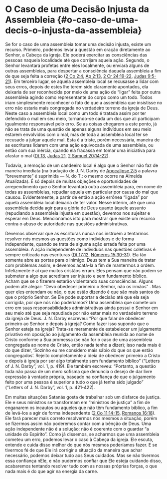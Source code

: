 # O Caso de uma Decisão Injusta da Assembleia {#o-caso-de-uma-decis-o-injusta-da-assembleia}

Se for o caso de uma assembleia tomar uma decisão injusta, existe um recurso. Primeiro, podemos levar a questão em oração diretamente ao Senhor, a Cabeça da igreja. Ele poderá exercitar as consciências das pessoas naquela localidade até que corrijam aquela ação. Segundo, o Senhor levantará profetas entre eles localmente, ou enviará alguns de outras assembleias, para despertar a consciência daquela assembleia a fim de que seja feita a correção ([2 Co 2:4](http://bibliaonline.com.br/acf/2co/2/4), [Ap 2:13](http://bibliaonline.com.br/acf/ap/2/13), [2 Cr 24:19-22](http://bibliaonline.com.br/acf/2cr/24/19-22), [Judas 9:5-21](http://bibliaonline.com.br/acf/jd/9/5-21)). Em terceiro lugar, se aquela assembleia local se recusasse a lidar com seus erros, depois de estes lhe terem sido claramente apontados, ela deixaria de ser reconhecida por meio de uma ação de “ligar” feita por outra assembleia agindo como representante do corpo como um todo. Todos iriam simplesmente reconhecer o fato de que a assembleia que insistisse no erro não estaria mais congregada no verdadeiro terreno da igreja de Deus. Neste caso a assembleia local como um todo é tratada assim por ter defendido o mal em seu meio, tornando-se cada um dos que ali participam igualmente responsável pelo erro. Se as coisas chegarem a este ponto, já não se trata de uma questão de apenas alguns indivíduos em seu meio estarem envolvidos com o mal, mas de toda a assembleia local ter se recusado a julgar aquele mal. Esta é a triste, porém necessária, maneira de as escrituras lidarem com uma ação equivocada de uma assembleia, ou então com sua inércia, quando ela fracassa em tomar uma iniciativa para afastar o mal ([Dt 13](http://bibliaonline.com.br/acf/dt/13), [Judas 21](http://bibliaonline.com.br/acf/jd/21), [2 Samuel 20:14-22](http://bibliaonline.com.br/acf/2sm/20/14-22)).

Todavia, a remoção de um candeeiro local é algo que o Senhor não faz de maneira imediata (na tradução de J. N. Darby de [Apocalipse 2:5](http://bibliaonline.com.br/acf/ap/2/5) a palavra “brevemente” é suprimida — N. do T.: o mesmo ocorre na Almeida Atualizada). É só depois de muitas objeções e oportunidades de arrependimento que o Senhor levantará outra assembleia para, em nome de todas as assembleias, repudiar aquela em particular por causa do mal que causou. Evidentemente, a partir de então a ação errônea “ligada” por aquela assembleia local deixaria de ter valor. Nesse ínterim, até que uma assembleia decida agir para a glória de Deus quanto àquele assunto (repudiando a assembleia injusta em questão), devemos nos sujeitar e esperar em Deus. Mencionamos isto para mostrar que existe um recurso contra o abuso de autoridade nas questões administrativas.

Devemos observar que as escrituras nunca nos instruem a tentarmos resolver nós mesmos as questões como indivíduos e de forma independente, quando se trata de alguma ação errada feita por uma assembleia. A ação independente de indivíduos nas questões coletivas é sempre criticada nas escrituras ([Dt 17:12](http://bibliaonline.com.br/acf/dt/17/12), [Números 15:30-31](http://bibliaonline.com.br/acf/nm/15/30-31)). Ela tão somente abre as portas para o inimigo. Deus tem a Sua maneira de tratar com problemas assim, e devemos acatá-la a fim de mantermos a ordem. Infelizmente é aí que muitos cristãos erram. Eles pensam que não podem se submeter a algo que acreditam ser injusto e sem fundamento bíblico. Acham que se o fizerem estarão violentando suas consciências. Alguns podem até alegar: “Devo obedecer primeiro o Senhor, não os irmãos” . Mas quer eles entendam ou não, o que estão dizendo é que são mais santos do que o próprio Senhor. Se Ele pode suportar a decisão até que ela seja corrigida, por que nós não poderíamos? Uma assembleia que comete um erro em suas responsabilidades administrativas ainda possui o Senhor em seu meio até que seja repudiada por não estar mais no verdadeiro terreno da igreja de Deus. J. N. Darby escreveu: “Por que falar de obedecer primeiro ao Senhor e depois à igreja? Como fazer isso supondo que o Senhor esteja na igreja? Trata-se meramente de estabelecer um julgamento privativo em oposição ao julgamento da assembleia reunida ao nome de Cristo conforme a Sua promessa (se não for o caso de uma assembleia congregada ao nome de Cristo, então nada tenho a dizer); isso nada mais é do que dizer, ‘Sozinho eu me considero mais sábio do que os que estão congregados’. Rejeito completamente a ideia de obedecer primeiro a Cristo e depois à igreja por ser algo totalmente sem fundamento bíblico” (“Letters of J. N. Darby”, vol. 1, p. 419). Ele também escreveu: “Portanto, a questão toda não passa de um mero sofisma que denuncia o desejo de dar livre expressão à vontade própria, baseado na confiança de que o julgamento feito por uma pessoa é superior a tudo o que já tenha sido julgado” (“Letters of J. N. Darby”, vol. 1, p. 421-422).

Em muitas situações Satanás gosta de trabalhar sob um disfarce de justiça. Ele e seus ministros se transformam em “ministros de justiça” a fim de enganarem os incautos ou aqueles que não têm fundamento bíblico, a fim de levá-los a agir de forma independente ([2 Co 11:14-15](http://bibliaonline.com.br/acf/2co/11/14-15), [Romanos 16:18](http://bibliaonline.com.br/acf/rm/16/18)). Ele fará parecer mais correto resolvermos nós mesmos a situação, porém se fizermos assim não poderemos contar com a bênção de Deus. Uma ação independente não é a solução; não é coerente com o guardar “a unidade do Espírito”. Como já dissemos, se acharmos que uma assembleia cometeu um erro, podemos levar o caso à Cabeça da igreja. Ele escuta, entende e cuida disso melhor do que nós mesmos poderíamos fazer. E se tivermos fé de que Ele irá corrigir a situação da maneira que achar necessário, podemos deixar tudo aos Seus cuidados. Mas se não tivermos essa confiança nEle, e não pudermos confiar que Ele esteja cuidando disso, acabaremos tentando resolver tudo com as nossas próprias forças, o que nada mais é do que agir na energia da carne.